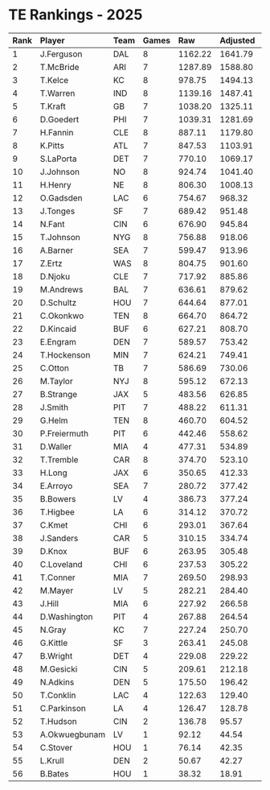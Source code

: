 # TE Rankings - 2025

| Rank | Player        | Team | Games | Raw     | Adjusted | Difficulty | Avg/Game | Typical | Consistency | Trend    |
| :----| :-------------| :----| :-----| :-------| :--------| :----------| :--------| :-------| :-----------| :--------|
| 1    | J.Ferguson    | DAL  | 8     | 1162.22 | 1641.79  | 1.000      | 205.22   | 225.99  | 3/2/3       | +97.8%   |
| 2    | T.McBride     | ARI  | 7     | 1287.89 | 1588.80  | 1.000      | 226.97   | 216.02  | 3/1/3       | +75.5%   |
| 3    | T.Kelce       | KC   | 8     | 978.75  | 1494.13  | 1.000      | 186.77   | 204.31  | 4/1/3       | +100.7%  |
| 4    | T.Warren      | IND  | 8     | 1139.16 | 1487.41  | 1.000      | 185.93   | 198.18  | 4/0/4       | +83.2%   |
| 5    | T.Kraft       | GB   | 7     | 1038.20 | 1325.11  | 1.000      | 189.30   | 203.53  | 4/0/3       | +115.5%  |
| 6    | D.Goedert     | PHI  | 7     | 1039.31 | 1281.69  | 1.000      | 183.10   | 185.30  | 4/0/3       | +79.5%   |
| 7    | H.Fannin      | CLE  | 8     | 887.11  | 1179.80  | 1.000      | 147.48   | 162.86  | 4/0/4       | +112.3%  |
| 8    | K.Pitts       | ATL  | 7     | 847.53  | 1103.91  | 1.000      | 157.70   | 152.50  | 2/1/4       | +61.3%   |
| 9    | S.LaPorta     | DET  | 7     | 770.10  | 1069.17  | 1.000      | 152.74   | 157.34  | 4/0/3       | +151.9%  |
| 10   | J.Johnson     | NO   | 8     | 924.74  | 1041.40  | 1.000      | 130.17   | 163.16  | 6/0/2       | +143.3%  |
| 11   | H.Henry       | NE   | 8     | 806.30  | 1008.13  | 1.000      | 126.02   | 115.93  | 4/1/3       | +141.4%  |
| 12   | O.Gadsden     | LAC  | 6     | 754.67  | 968.32   | 1.000      | 161.39   | 141.41  | 2/1/3       | +236.7%  |
| 13   | J.Tonges      | SF   | 7     | 689.42  | 951.48   | 1.000      | 135.93   | 131.15  | 4/0/3       | +104.3%  |
| 14   | N.Fant        | CIN  | 6     | 676.90  | 945.84   | 1.000      | 157.64   | 131.13  | 4/0/2       | +109.6%  |
| 15   | T.Johnson     | NYG  | 8     | 756.88  | 918.06   | 1.000      | 114.76   | 135.03  | 5/0/3       | +272.8%  |
| 16   | A.Barner      | SEA  | 7     | 599.47  | 913.96   | 1.000      | 130.57   | 97.21   | 3/0/4       | +343.0%  |
| 17   | Z.Ertz        | WAS  | 8     | 804.75  | 901.60   | 1.000      | 112.70   | 135.08  | 6/0/2       | +159.9%  |
| 18   | D.Njoku       | CLE  | 7     | 717.92  | 885.86   | 1.000      | 126.55   | 108.83  | 4/0/3       | +218.0%  |
| 19   | M.Andrews     | BAL  | 7     | 636.61  | 879.62   | 1.000      | 125.66   | 99.41   | 3/1/3       | +312.3%  |
| 20   | D.Schultz     | HOU  | 7     | 644.64  | 877.01   | 1.000      | 125.29   | 116.61  | 4/0/3       | +79.0%   |
| 21   | C.Okonkwo     | TEN  | 8     | 664.70  | 864.72   | 1.000      | 108.09   | 127.87  | 4/0/4       | +153.9%  |
| 22   | D.Kincaid     | BUF  | 6     | 627.21  | 808.70   | 1.000      | 134.78   | 152.31  | 4/0/2       | +111.9%  |
| 23   | E.Engram      | DEN  | 7     | 589.57  | 753.42   | 1.000      | 107.63   | 116.21  | 4/1/2       | +108.6%  |
| 24   | T.Hockenson   | MIN  | 7     | 624.21  | 749.41   | 1.000      | 107.06   | 104.94  | 4/0/3       | +112.7%  |
| 25   | C.Otton       | TB   | 7     | 586.69  | 730.06   | 1.000      | 104.29   | 103.69  | 3/0/4       | +200.5%  |
| 26   | M.Taylor      | NYJ  | 8     | 595.12  | 672.13   | 1.000      | 84.02    | 89.86   | 4/1/3       | +218.6%  |
| 27   | B.Strange     | JAX  | 5     | 483.56  | 626.85   | 1.000      | 125.37   | 116.86  | 2/0/3       | INACTIVE |
| 28   | J.Smith       | PIT  | 7     | 488.22  | 611.31   | 1.000      | 87.33    | 92.50   | 4/1/2       | +108.2%  |
| 29   | G.Helm        | TEN  | 8     | 460.70  | 604.52   | 1.000      | 75.56    | 75.62   | 3/0/5       | +66.6%   |
| 30   | P.Freiermuth  | PIT  | 6     | 442.46  | 558.62   | 1.000      | 93.10    | 55.43   | 2/1/3       | +299.2%  |
| 31   | D.Waller      | MIA  | 4     | 477.31  | 534.89   | 1.000      | 133.72   | 171.10  | 2/0/2       | N/A      |
| 32   | T.Tremble     | CAR  | 8     | 374.70  | 523.10   | 1.000      | 65.39    | 65.72   | 4/1/3       | +323.6%  |
| 33   | H.Long        | JAX  | 6     | 350.65  | 412.33   | 1.000      | 68.72    | 64.45   | 4/0/2       | +190.0%  |
| 34   | E.Arroyo      | SEA  | 7     | 280.72  | 377.42   | 1.000      | 53.92    | 52.20   | 4/0/3       | +329.8%  |
| 35   | B.Bowers      | LV   | 4     | 386.73  | 377.24   | 1.000      | 94.31    | 105.03  | 2/1/1       | INACTIVE |
| 36   | T.Higbee      | LA   | 6     | 314.12  | 370.72   | 1.000      | 61.79    | 54.41   | 2/1/3       | +383.9%  |
| 37   | C.Kmet        | CHI  | 6     | 293.01  | 367.64   | 1.000      | 61.27    | 50.75   | 2/0/4       | +129.2%  |
| 38   | J.Sanders     | CAR  | 5     | 310.15  | 334.74   | 1.000      | 66.95    | 63.49   | 2/0/3       | N/A      |
| 39   | D.Knox        | BUF  | 6     | 263.95  | 305.48   | 1.000      | 50.91    | 42.63   | 3/1/2       | +274.8%  |
| 40   | C.Loveland    | CHI  | 6     | 237.53  | 305.22   | 1.000      | 50.87    | 62.25   | 4/0/2       | +142.6%  |
| 41   | T.Conner      | MIA  | 7     | 269.50  | 298.93   | 1.000      | 42.70    | 41.32   | 2/0/5       | +128.5%  |
| 42   | M.Mayer       | LV   | 5     | 282.21  | 284.40   | 1.000      | 56.88    | 37.98   | 3/0/2       | N/A      |
| 43   | J.Hill        | MIA  | 6     | 227.92  | 266.58   | 1.000      | 44.43    | 53.40   | 4/0/2       | +388.6%  |
| 44   | D.Washington  | PIT  | 4     | 267.88  | 264.54   | 1.000      | 66.13    | 90.94   | 3/0/1       | N/A      |
| 45   | N.Gray        | KC   | 7     | 227.24  | 250.70   | 1.000      | 35.81    | 33.48   | 2/1/4       | +159.8%  |
| 46   | G.Kittle      | SF   | 3     | 263.41  | 245.08   | 1.000      | 81.69    | 81.69   | 1/0/2       | N/A      |
| 47   | B.Wright      | DET  | 4     | 229.08  | 229.22   | 1.000      | 57.31    | 79.39   | 3/0/1       | N/A      |
| 48   | M.Gesicki     | CIN  | 5     | 209.61  | 212.18   | 1.000      | 42.44    | 43.38   | 3/0/2       | INACTIVE |
| 49   | N.Adkins      | DEN  | 5     | 175.50  | 196.42   | 1.000      | 39.28    | 23.61   | 2/1/2       | N/A      |
| 50   | T.Conklin     | LAC  | 4     | 122.63  | 129.40   | 1.000      | 32.35    | 36.49   | 2/0/2       | INACTIVE |
| 51   | C.Parkinson   | LA   | 4     | 126.47  | 128.78   | 1.000      | 32.20    | 42.36   | 2/1/1       | N/A      |
| 52   | T.Hudson      | CIN  | 2     | 136.78  | 95.57    | 1.000      | 47.79    | 47.79   | 1/0/1       | N/A      |
| 53   | A.Okwuegbunam | LV   | 1     | 92.12   | 44.54    | 1.000      | 44.54    | 44.54   | 0/1/0       | INACTIVE |
| 54   | C.Stover      | HOU  | 1     | 76.14   | 42.35    | 1.000      | 42.35    | 42.35   | 0/1/0       | INACTIVE |
| 55   | L.Krull       | DEN  | 2     | 50.67   | 42.27    | 1.000      | 21.13    | 21.13   | 0/2/0       | INACTIVE |
| 56   | B.Bates       | HOU  | 1     | 38.32   | 18.91    | 1.000      | 18.91    | 18.91   | 0/1/0       | INACTIVE |

